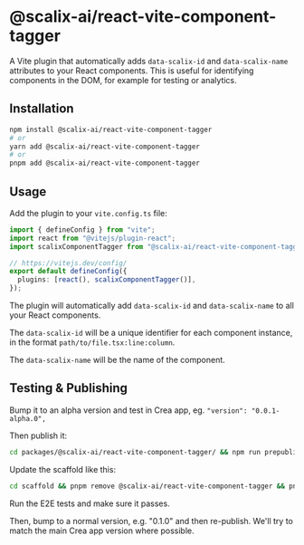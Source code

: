 # @scalix-ai/react-vite-component-tagger

A Vite plugin that automatically adds `data-scalix-id` and `data-scalix-name` attributes to your React components. This is useful for identifying components in the DOM, for example for testing or analytics.

## Installation

```bash
npm install @scalix-ai/react-vite-component-tagger
# or
yarn add @scalix-ai/react-vite-component-tagger
# or
pnpm add @scalix-ai/react-vite-component-tagger
```

## Usage

Add the plugin to your `vite.config.ts` file:

```ts
import { defineConfig } from "vite";
import react from "@vitejs/plugin-react";
import scalixComponentTagger from "@scalix-ai/react-vite-component-tagger";

// https://vitejs.dev/config/
export default defineConfig({
  plugins: [react(), scalixComponentTagger()],
});
```

The plugin will automatically add `data-scalix-id` and `data-scalix-name` to all your React components.

The `data-scalix-id` will be a unique identifier for each component instance, in the format `path/to/file.tsx:line:column`.

The `data-scalix-name` will be the name of the component.

## Testing & Publishing

Bump it to an alpha version and test in Crea app, eg. `"version": "0.0.1-alpha.0",`

Then publish it:

```sh
cd packages/@scalix-ai/react-vite-component-tagger/ && npm run prepublishOnly && npm publish
```

Update the scaffold like this:

```sh
cd scaffold && pnpm remove @scalix-ai/react-vite-component-tagger && pnpm add -D @scalix-ai/react-vite-component-tagger
```

Run the E2E tests and make sure it passes.

Then, bump to a normal version, e.g. "0.1.0" and then re-publish. We'll try to match the main Crea app version where possible.
